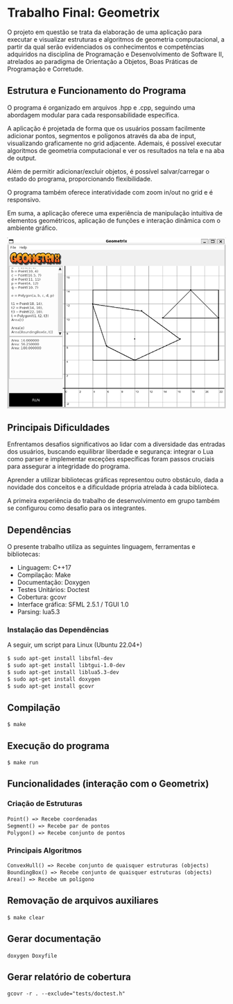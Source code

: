 # Trabalho Final: Geometrix
O projeto em questão se trata da elaboração de uma aplicação para executar e visualizar estruturas e algoritmos de geometria computacional, a partir da qual serão evidenciados os conhecimentos 
e competências adquiridos na disciplina de Programação e Desenvolvimento de Software II, atrelados ao paradigma de Orientação a Objetos, Boas Práticas de Programação e Corretude.

## Estrutura e Funcionamento do Programa
O programa é organizado em arquivos .hpp e .cpp, seguindo uma abordagem modular para cada responsabilidade específica. 

A aplicação é projetada de forma que os usuários possam facilmente adicionar pontos, segmentos e polígonos através da aba de input, visualizando graficamente no grid adjacente.
Ademais, é possível executar algoritmos de geometria computacional e ver os resultados na tela e na aba de output. 

Além de permitir adicionar/excluir objetos, é possível salvar/carregar o estado do programa, proporcionando flexibilidade. 

O programa também oferece interatividade com zoom in/out no grid e é responsivo.

Em suma, a aplicação oferece uma experiência de manipulação intuitiva de elementos geométricos, aplicação de funções e interação dinâmica com o ambiente gráfico.

![Exemplo de utilização](assets/example.png)

## Principais Dificuldades
Enfrentamos desafios significativos ao lidar com a diversidade das entradas dos usuários, buscando equilibrar liberdade e segurança:
integrar o Lua como parser e implementar exceções específicas foram passos cruciais para assegurar a integridade do programa.

Aprender a utilizar bibliotecas gráficas representou outro obstáculo, dada a novidade dos conceitos e a dificuldade própria atrelada à cada biblioteca.

A primeira experiência do trabalho de desenvolvimento em grupo também se configurou como desafio para os integrantes.

## Dependências
O presente trabalho utiliza as seguintes linguagem, ferramentas e bibliotecas:
* Linguagem: C++17
* Compilação: Make
* Documentação: Doxygen
* Testes Unitários: Doctest
* Cobertura: gcovr
* Interface gráfica: SFML 2.5.1 / TGUI 1.0
* Parsing: lua5.3
### Instalação das Dependências
A seguir, um script para Linux (Ubuntu 22.04+)
````
$ sudo apt-get install libsfml-dev
$ sudo apt-get install libtgui-1.0-dev
$ sudo apt-get install liblua5.3-dev
$ sudo apt-get install doxygen
$ sudo apt-get install gcovr
````
## Compilação
````
$ make
````
## Execução do programa
````
$ make run
````
## Funcionalidades (interação com o Geometrix)
### Criação de Estruturas
````
Point() => Recebe coordenadas
Segment() => Recebe par de pontos
Polygon() => Recebe conjunto de pontos
````
### Principais Algoritmos
````
ConvexHull() => Recebe conjunto de quaisquer estruturas (objects)
BoundingBox() => Recebe conjunto de quaisquer estruturas (objects)
Area() => Recebe um polígono
````
## Removação de arquivos auxiliares
````
$ make clear
````
## Gerar documentação
````
doxygen Doxyfile
````
## Gerar relatório de cobertura
````
gcovr -r . --exclude="tests/doctest.h"
````
